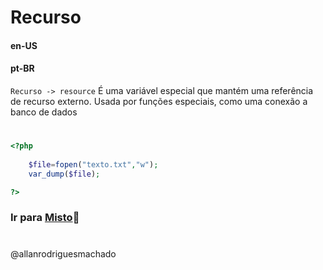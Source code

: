 # Recurso              

#### en-US


#### pt-BR
 `Recurso -> resource` É uma variável especial que mantém uma referência de recurso externo. Usada por funções especiais,
como uma conexão a banco de dados

#

```php
<?php
    
    $file=fopen("texto.txt","w");
    var_dump($file);

?>
```


### Ir para [Misto](8Misto.md)🚀

#
@allanrodriguesmachado